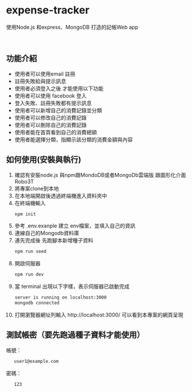 # expense-tracker
使用Node.js 和express、MongoDB 打造的記帳Web app

&nbsp;
## 功能介紹

* 使用者可以使用email 註冊
* 註冊失敗給與提示訊息
* 使用者必須登入之後 才能使用以下功能
* 使用者可以使用 facebook 登入
* 登入失敗、註冊失敗都有提示訊息
* 使用者可以新增自己的消費記錄並分類
* 使用者可以修改自己的消費記錄
* 使用者可以刪除自己的消費記錄
* 使用者能在首頁看到自己的消費總額
* 使用者能選擇分類，指顯示該分類的消費金額與內容

## 如何使用(安裝與執行)
1. 確認有安裝node.js 與npm跟MondoDB或者MongoDb雲端版 跟圖形化介面Robo3T
2. 將專案clone到本地
3. 在本地端開啟後透過終端機進入資料夾中
4. 在終端機輸入
   ```bash
   npm init
   ```
5. 參考 .env.exanple 建立 env檔案，並填入自己的資訊
6. 連線自己的Mongodb資料庫
7. 連先完成後 先跑腳本新增種子資料
   ```bash
   npm run seed
   ```
8. 開啟伺服器
   ```bash
   npm run dev
   ```
9. 當 terminal 出現以下字樣，表示伺服器已啟動完成
   ```bash
   server is running on localhost:3000
   mongodb connected
   ```
10. 打開瀏覽器網址列輸入 http://localhost:3000/ 可以看到本專案的網頁呈現

## 測試帳密（要先跑過種子資料才能使用）
帳號：
```bash
   user1@example.com
   ```
密碼：
```bash
   123
   ```